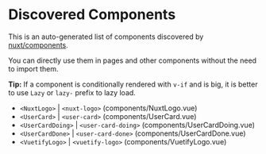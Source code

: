 # Discovered Components

This is an auto-generated list of components discovered by [nuxt/components](https://github.com/nuxt/components).

You can directly use them in pages and other components without the need to import them.

**Tip:** If a component is conditionally rendered with `v-if` and is big, it is better to use `Lazy` or `lazy-` prefix to lazy load.

- `<NuxtLogo>` | `<nuxt-logo>` (components/NuxtLogo.vue)
- `<UserCard>` | `<user-card>` (components/UserCard.vue)
- `<UserCardDoing>` | `<user-card-doing>` (components/UserCardDoing.vue)
- `<UserCardDone>` | `<user-card-done>` (components/UserCardDone.vue)
- `<VuetifyLogo>` | `<vuetify-logo>` (components/VuetifyLogo.vue)
